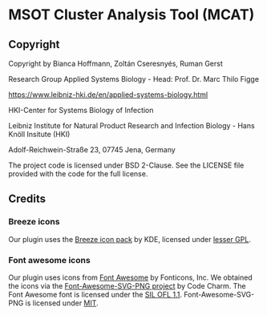 # MSOT Cluster Analysis Tool (MCAT)

## Copyright

Copyright by Bianca Hoffmann, Zoltán Cseresnyés, Ruman Gerst

Research Group Applied Systems Biology - Head: Prof. Dr. Marc Thilo Figge

https://www.leibniz-hki.de/en/applied-systems-biology.html

HKI-Center for Systems Biology of Infection

Leibniz Institute for Natural Product Research and Infection Biology - Hans Knöll Insitute (HKI)

Adolf-Reichwein-Straße 23, 07745 Jena, Germany

The project code is licensed under BSD 2-Clause.
See the LICENSE file provided with the code for the full license.

## Credits

### Breeze icons

Our plugin uses the [Breeze icon pack](https://github.com/KDE/breeze-icons) by KDE,
licensed under [lesser GPL](https://raw.githubusercontent.com/KDE/breeze-icons/master/COPYING.LIB).

### Font awesome icons

Our plugin uses icons from [Font Awesome](https://fontawesome.com/) by Fonticons, Inc.
We obtained the icons via the [Font-Awesome-SVG-PNG project](https://github.com/encharm/Font-Awesome-SVG-PNG) by Code Charm.
The Font Awesome font is licensed under the [SIL OFL 1.1](http://scripts.sil.org/OFL).
Font-Awesome-SVG-PNG is licensed under [MIT](https://raw.githubusercontent.com/encharm/Font-Awesome-SVG-PNG/master/LICENSE).
